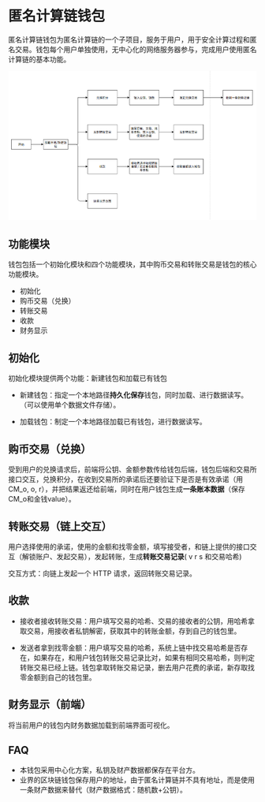 # 匿名计算链钱包

匿名计算链钱包为匿名计算链的一个子项目，服务于用户，用于安全计算过程和匿名交易。钱包每个用户单独使用，无中心化的网络服务器参与，完成用户使用匿名计算链的基本功能。

![wallet](./img/wallet.png)

## 功能模块

钱包包括一个初始化模块和四个功能模块，其中购币交易和转账交易是钱包的核心功能模块。

- 初始化
- 购币交易（兑换）
- 转账交易
- 收款
- 财务显示

## 初始化

初始化模块提供两个功能：新建钱包和加载已有钱包

- 新建钱包：指定一个本地路径**持久化保存**钱包，同时加载、进行数据读写。（可以使用单个数据文件存储）。

- 加载钱包：制定一个本地路径加载已有钱包，进行数据读写。

## 购币交易（兑换）

受到用户的兑换请求后，前端将公钥、金额参数传给钱包后端，钱包后端和交易所接口交互，兑换积分，在收到交易所的承诺后还要验证下是否是有效承诺（用CM_o, o, r），并把结果返还给前端，同时在用户钱包生成**一条账本数据**（保存CM_o和金钱value）。

## 转账交易（链上交互）

用户选择使用的承诺，使用的金额和找零金额，填写接受者，和链上提供的接口交互（解锁账户、发起交易），发起转账，生成**转账交易记录**( v r s 和交易哈希)

交互方式：向链上发起一个 HTTP 请求，返回转账交易记录。

## 收款

- 接收者接收转账交易：用户填写交易的哈希、交易的接收者的公钥，用哈希拿取交易，用接收者私钥解密，获取其中的转账金额，存到自己的钱包里。

- 发送者拿到找零金额：用户填写交易的哈希，系统上链中找交易哈希是否存在，如果存在，和用户钱包转账交易记录比对，如果有相同交易哈希，则判定转账交易已经上链。钱包拿取转账交易记录，删去用户花费的承诺，新存取找零金额到自己的钱包里。

## 财务显示（前端）

将当前用户的钱包内财务数据加载到前端界面可视化。
## FAQ

- 本钱包采用中心化方案，私钥及财产数据都保存在平台方。
- 业界的区块链钱包保存用户的地址，由于匿名计算链并不具有地址，而是使用一条财产数据来替代（财产数据格式：随机数+公钥）。
